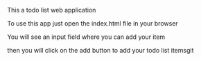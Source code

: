 This a todo list web application

To use this app just open the index.html file in your browser

You will see an input field where you can add your item

then you will click on the add button to add your todo list itemsgit

